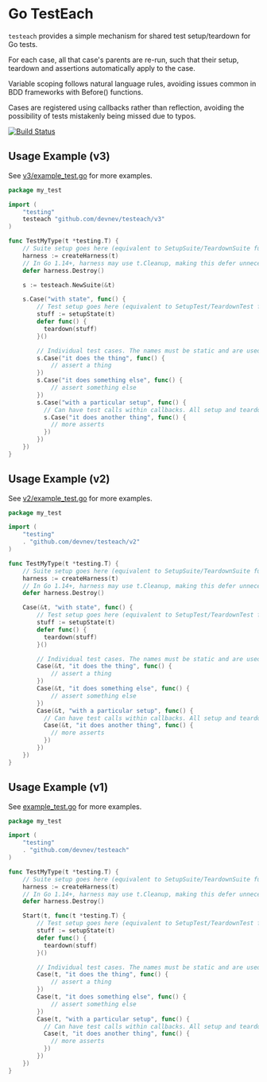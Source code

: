 # Go TestEach

`testeach` provides a simple mechanism for shared test setup/teardown for Go tests.

For each case, all that case's parents are re-run, such that their setup,
teardown and assertions automatically apply to the case.

Variable scoping follows natural language rules, avoiding issues common in
BDD frameworks with Before() functions.

Cases are registered using callbacks rather than reflection, avoiding the
possibility of tests mistakenly being missed due to typos.

[![Build Status](https://travis-ci.com/devnev/testeach.svg?branch=master)](https://travis-ci.com/devnev/testeach)

## Usage Example (v3)

See [v3/example_test.go](v3/example_test.go) for more examples.

```go
package my_test

import (
    "testing"
    testeach "github.com/devnev/testeach/v3"
)

func TestMyType(t *testing.T) {
    // Suite setup goes here (equivalent to SetupSuite/TeardownSuite functions in suite frameworks)
    harness := createHarness(t)
    // In Go 1.14+, harness may use t.Cleanup, making this defer unnecessary.
    defer harness.Destroy()

    s := testeach.NewSuite(&t)

    s.Case("with state", func() {
        // Test setup goes here (equivalent to SetupTest/TeardownTest functions in suite frameworks)
        stuff := setupState(t)
        defer func() {
          teardown(stuff)
        }()

        // Individual test cases. The names must be static and are used as the sub-test name to `t.Run`.
        s.Case("it does the thing", func() {
            // assert a thing
        })
        s.Case("it does something else", func() {
            // assert something else
        })
        s.Case("with a particular setup", func() {
          // Can have test calls within callbacks. All setup and teardown is re-run for every sub-test.
          s.Case("it does another thing", func() {
            // more asserts
          })
        })
    })
}
```

## Usage Example (v2)

See [v2/example_test.go](v2/example_test.go) for more examples.

```go
package my_test

import (
    "testing"
    . "github.com/devnev/testeach/v2"
)

func TestMyType(t *testing.T) {
    // Suite setup goes here (equivalent to SetupSuite/TeardownSuite functions in suite frameworks)
    harness := createHarness(t)
    // In Go 1.14+, harness may use t.Cleanup, making this defer unnecessary.
    defer harness.Destroy()

    Case(&t, "with state", func() {
        // Test setup goes here (equivalent to SetupTest/TeardownTest functions in suite frameworks)
        stuff := setupState(t)
        defer func() {
          teardown(stuff)
        }()

        // Individual test cases. The names must be static and are used as the sub-test name to `t.Run`.
        Case(&t, "it does the thing", func() {
            // assert a thing
        })
        Case(&t, "it does something else", func() {
            // assert something else
        })
        Case(&t, "with a particular setup", func() {
          // Can have test calls within callbacks. All setup and teardown is re-run for every sub-test.
          Case(&t, "it does another thing", func() {
            // more asserts
          })
        })
    })
}
```

## Usage Example (v1)

See [example_test.go](example_test.go) for more examples.

```go
package my_test

import (
    "testing"
    . "github.com/devnev/testeach"
)

func TestMyType(t *testing.T) {
    // Suite setup goes here (equivalent to SetupSuite/TeardownSuite functions in suite frameworks)
    harness := createHarness(t)
    // In Go 1.14+, harness may use t.Cleanup, making this defer unnecessary.
    defer harness.Destroy()

    Start(t, func(t *testing.T) {
        // Test setup goes here (equivalent to SetupTest/TeardownTest functions in suite frameworks)
        stuff := setupState(t)
        defer func() {
          teardown(stuff)
        }()

        // Individual test cases. The names must be static and are used as the sub-test name to `t.Run`.
        Case(t, "it does the thing", func() {
            // assert a thing
        })
        Case(t, "it does something else", func() {
            // assert something else
        })
        Case(t, "with a particular setup", func() {
          // Can have test calls within callbacks. All setup and teardown is re-run for every sub-test.
          Case(t, "it does another thing", func() {
            // more asserts
          })
        })
    })
}
```
